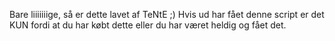 Bare liiiiiiige, så er dette lavet af TeNtE ;)
Hvis ud har fået denne script er det KUN fordi at du har købt dette eller du har været heldig og fået det.
